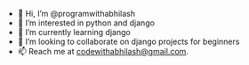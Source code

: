 - 👋 Hi, I’m @programwithabhilash
- 👀 I’m interested in python and django
- 🌱 I’m currently learning django
- 💞️ I’m looking to collaborate on django projects for beginners
- 📫 Reach me at codewithabhilash@gmail.com.

<!---
programwithabhilash/programwithabhilash is a ✨ special ✨ repository because its `README.md` (this file) appears on your GitHub profile.
You can click the Preview link to take a look at your changes.
--->

